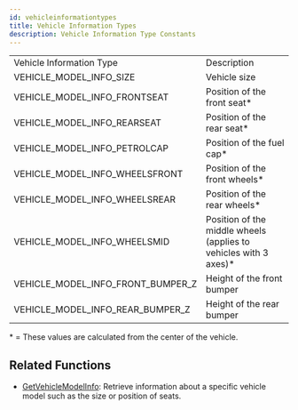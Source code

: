 ```yaml
---
id: vehicleinformationtypes
title: Vehicle Information Types
description: Vehicle Information Type Constants
---
```

|||
|--- |--- |
|Vehicle Information Type|Description|
|VEHICLE_MODEL_INFO_SIZE|Vehicle size|
|VEHICLE_MODEL_INFO_FRONTSEAT|Position of the front seat*|
|VEHICLE_MODEL_INFO_REARSEAT|Position of the rear seat*|
|VEHICLE_MODEL_INFO_PETROLCAP|Position of the fuel cap*|
|VEHICLE_MODEL_INFO_WHEELSFRONT|Position of the front wheels*|
|VEHICLE_MODEL_INFO_WHEELSREAR|Position of the rear wheels*|
|VEHICLE_MODEL_INFO_WHEELSMID|Position of the middle wheels (applies to vehicles with 3 axes)*|
|VEHICLE_MODEL_INFO_FRONT_BUMPER_Z|Height of the front bumper|
|VEHICLE_MODEL_INFO_REAR_BUMPER_Z|Height of the rear bumper|

\* = These values are calculated from the center of the vehicle.

## Related Functions
- [GetVehicleModelInfo](https://www.open.mp/docs/scripting/functions/GetVehicleModelInfo): Retrieve information about a specific vehicle model such as the size or position of seats.
